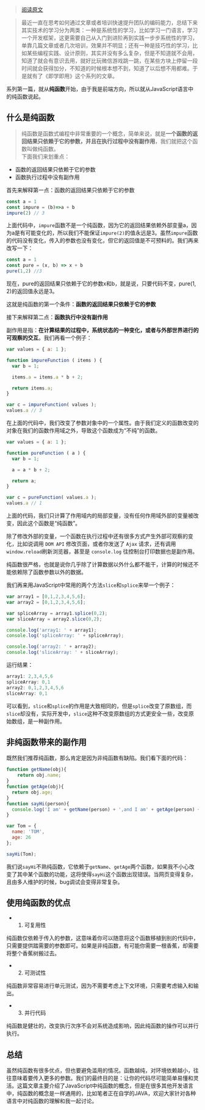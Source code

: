 > [阅读原文](https://segmentfault.com/a/1190000013374467?utm_source=channel-hottest)

> 最近一直在思考如何通过文章或者培训快速提升团队的编码能力，总结下来其实技术的学习分为两类：一种是系统性的学习，比如学习一门语言，学习一个开发框架，这更需要自己从入门到进阶再到实践一步步系统性的学习，单靠几篇文章或者几次培训，效果并不明显；还有一种是技巧性的学习，比如某些编程实践、设计原则，其实并没有多么复杂，但是不知道就不会用，知道了就会有意识去用，就好比玩微信游戏跳一跳，在某些方块上停留一段时间就会获得加分，不知道的时候根本想不到，知道了以后想不用都难。于是就有了《即学即用》这个系列的文章。   

系列第一篇，就从**纯函数**开始，由于我是前端方向，所以就从JavaScript语言中的纯函数说起。  

## 什么是纯函数
> 纯函数是函数式编程中非常重要的一个概念，简单来说，就是**一个函数的返回结果只依赖于它的参数，并且在执行过程中没有副作用**，我们就把这个函数叫做纯函数。  
下面我们来划重点：  
* 函数的返回结果只依赖于它的参数   
* 函数执行过程中没有副作用  

首先来解释第一点：函数的返回结果只依赖于它的参数  
```js
const a = 1
const impure = (b)=>a + b
impure(2) // 3
```
上面代码中，`impure`函数不是一个纯函数，因为它的返回结果依赖外部变量a，因为a是有可能变化的，所以我们不能保证`impure(2)`的值永远是3。虽然`impure`函数的代码没有变化，传入的参数也没有变化，但它的返回值是不可预料的。我们再来改写一下：  
```js
const a = 1
const pure = (x, b) => x + b
pure(1,2) //3
```
现在，pure的返回结果只依赖于它的参数x和b，就是说，只要代码不变，pure(1, 2)的返回值永远是3。  

这就是纯函数的第一个条件：**函数的返回结果只依赖于它的参数**   

接下来解释第二点：**函数执行中没有副作用**   

副作用是指：**在计算结果的过程中，系统状态的一种变化，或者与外部世界进行的可观察的交互**。我们再看一个例子：  
```js
var values = { a: 1 };

function impureFunction ( items ) {
  var b = 1;

  items.a = items.a * b + 2;

  return items.a;
}

var c = impureFunction( values );
values.a // 3
```
在上面的代码中，我们改变了参数对象中的一个属性。由于我们定义的函数改变的对象在我们的函数作用域之外，导致这个函数成为“不纯”的函数。  
```js
var values = { a: 1 };

function pureFunction ( a ) {
  var b = 1;

  a = a * b + 2;

  return a;
}

var c = pureFunction( values.a );
values.a // 1
```
上面的代码，我们只计算了作用域内的局部变量，没有任何作用域外部的变量被改变，因此这个函数是“纯函数”。  

除了修改外部的变量，一个函数在执行过程中还有很多方式产生外部可观察的变化，比如说调用 `DOM API` 修改页面，或者你发送了 `Ajax` 请求，还有调用 `window.reload`刷新浏览器，甚至是 `console.log` 往控制台打印数据也是副作用。  

纯函数很严格，也就是说你几乎除了计算数据以外什么都不能干，计算的时候还不能依赖除了函数参数以外的数据。  

我们再来用JavaScript中常用的两个方法`slice`和`splice`来举一个例子：  
```js
var array1 = [0,1,2,3,4,5,6];
var array2 = [0,1,2,3,4,5,6];

var spliceArray = array1.splice(0,2);
var sliceArray = array2.slice(0,2);

console.log('array1: ' + array1);
console.log('spliceArray: ' + spliceArray);

console.log('array2: ' + array2);
console.log('sliceArray: ' + sliceArray); 
```
运行结果：  
```js
array1: 2,3,4,5,6
spliceArray: 0,1
array2: 0,1,2,3,4,5,6
sliceArray: 0,1
```
可以看到，`slice`和`splice`的作用是大致相同的，但是`splice`改变了原数组，而`slice`却没有，实际开发中，`slice`这种不改变原数组的方式更安全一些，改变原始数组，是一种副作用。   

## 非纯函数带来的副作用  

既然我们推荐纯函数，那么肯定是因为非纯函数有缺陷。我们看下面的代码：   
```js
function getName(obj){
    return obj.name;
}
function getAge(obj){
  return obj.age;
}
function sayHi(person){
  console.log('I am' + getName(person) + ',and I am' + getAge(person) + 'years old');
}

var Tom = {
  name: 'TOM',
  age: 26
};

sayHi(Tom);
```
我们说`sayHi`不熟纯函数，它依赖于`getName`、`getAge`两个函数，如果我不小心改变了其中某个函数的功能，这将使得`sayHi`这个函数出现错误。当网页变得复杂，且由多人维护的时候，bug调试会变得非常复杂。  

## 使用纯函数的优点
* 1. 可复用性

纯函数仅依赖于传入的参数，这意味着你可以随意将这个函数移植到别的代码中，只需要提供踏需要的参数即可。如果是非纯函数，有可能你需要一根香蕉，却需要将整个香蕉树搬过去。   
* 2. 可测试性

纯函数非常容易进行单元测试，因为不需要考虑上下文环境，只需要考虑输入和输出。   
* 3. 并行代码

纯函数是健壮的，改变执行次序不会对系统造成影响，因此纯函数的操作可以并行执行。   

## 总结
虽然纯函数有很多优点，但也要避免滥用的情况。函数越纯，对环境依赖越小，往往意味着要传入更多的参数。我们的最终目的是：让你的代码尽可能简单易懂和灵活。这篇文章主要介绍了JavaScript中纯函数的概念，但是在很多其他开发语言中，纯函数的概念是一样通用的，比如笔者正在自学的JAVA，欢迎大家针对各种语言中对纯函数的理解和我一起讨论。  